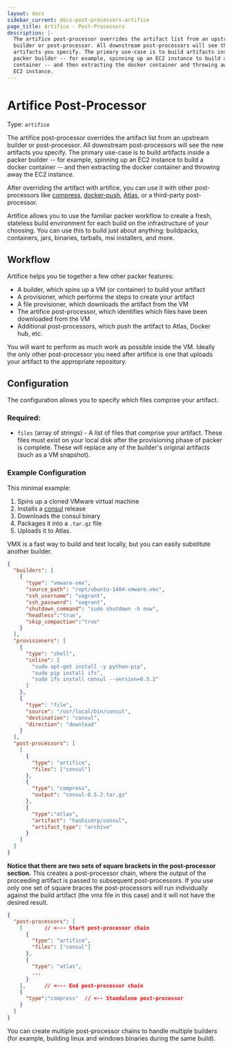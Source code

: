 ```yaml
---
layout: docs
sidebar_current: docs-post-processors-artifice
page_title: Artifice - Post-Processors
description: |-
  The artifice post-processor overrides the artifact list from an upstream
  builder or post-processor. All downstream post-processors will see the new
  artifacts you specify. The primary use-case is to build artifacts inside a
  packer builder -- for example, spinning up an EC2 instance to build a docker
  container -- and then extracting the docker container and throwing away the
  EC2 instance.
---
```


# Artifice Post-Processor

Type: `artifice`

The artifice post-processor overrides the artifact list from an upstream builder
or post-processor. All downstream post-processors will see the new artifacts you
specify. The primary use-case is to build artifacts inside a packer builder --
for example, spinning up an EC2 instance to build a docker container -- and then
extracting the docker container and throwing away the EC2 instance.

After overriding the artifact with artifice, you can use it with other
post-processors like
[compress](https://www.packer.io/docs/post-processors/compress.html),
[docker-push](https://www.packer.io/docs/post-processors/docker-push.html),
[Atlas](https://www.packer.io/docs/post-processors/atlas.html), or a third-party
post-processor.

Artifice allows you to use the familiar packer workflow to create a fresh,
stateless build environment for each build on the infrastructure of your
choosing. You can use this to build just about anything: buildpacks, containers,
jars, binaries, tarballs, msi installers, and more.

## Workflow

Artifice helps you tie together a few other packer features:

- A builder, which spins up a VM (or container) to build your artifact
- A provisioner, which performs the steps to create your artifact
- A file provisioner, which downloads the artifact from the VM
- The artifice post-processor, which identifies which files have been
    downloaded from the VM
- Additional post-processors, which push the artifact to Atlas, Docker
    hub, etc.

You will want to perform as much work as possible inside the VM. Ideally the
only other post-processor you need after artifice is one that uploads your
artifact to the appropriate repository.

## Configuration

The configuration allows you to specify which files comprise your artifact.

### Required:

- `files` (array of strings) - A list of files that comprise your artifact.
    These files must exist on your local disk after the provisioning phase of
    packer is complete. These will replace any of the builder's original
    artifacts (such as a VM snapshot).

### Example Configuration

This minimal example:

1. Spins up a cloned VMware virtual machine
1. Installs a [consul](https://www.consul.io/) release
1. Downloads the consul binary
1. Packages it into a `.tar.gz` file
1. Uploads it to Atlas.

VMX is a fast way to build and test locally, but you can easily substitute
another builder.

```json
{
  "builders": [
    {
      "type": "vmware-vmx",
      "source_path": "/opt/ubuntu-1404-vmware.vmx",
      "ssh_username": "vagrant",
      "ssh_password": "vagrant",
      "shutdown_command": "sudo shutdown -h now",
      "headless":"true",
      "skip_compaction":"true"
    }
  ],
  "provisioners": [
    {
      "type": "shell",
      "inline": [
        "sudo apt-get install -y python-pip",
        "sudo pip install ifs",
        "sudo ifs install consul --version=0.5.2"
      ]
    },
    {
      "type": "file",
      "source": "/usr/local/bin/consul",
      "destination": "consul",
      "direction": "download"
    }
  ],
  "post-processors": [
    [
      {
        "type": "artifice",
        "files": ["consul"]
      },
      {
        "type": "compress",
        "output": "consul-0.5.2.tar.gz"
      },
      {
        "type":"atlas",
        "artifact": "hashicorp/consul",
        "artifact_type": "archive"
      }
    ]
  ]
}
```

**Notice that there are two sets of square brackets in the post-processor
section.** This creates a post-processor chain, where the output of the
proceeding artifact is passed to subsequent post-processors. If you use only one
set of square braces the post-processors will run individually against the build
artifact (the vmx file in this case) and it will not have the desired result.

```json
{
  "post-processors": [
    [       // <--- Start post-processor chain
      {
        "type": "artifice",
        "files": ["consul"]
      },
      {
        "type": "atlas",
        ...
      }
    ],      // <--- End post-processor chain
    {
      "type":"compress"  // <-- Standalone post-processor
    }
  ]
}
```

You can create multiple post-processor chains to handle multiple builders (for
example, building linux and windows binaries during the same build).
